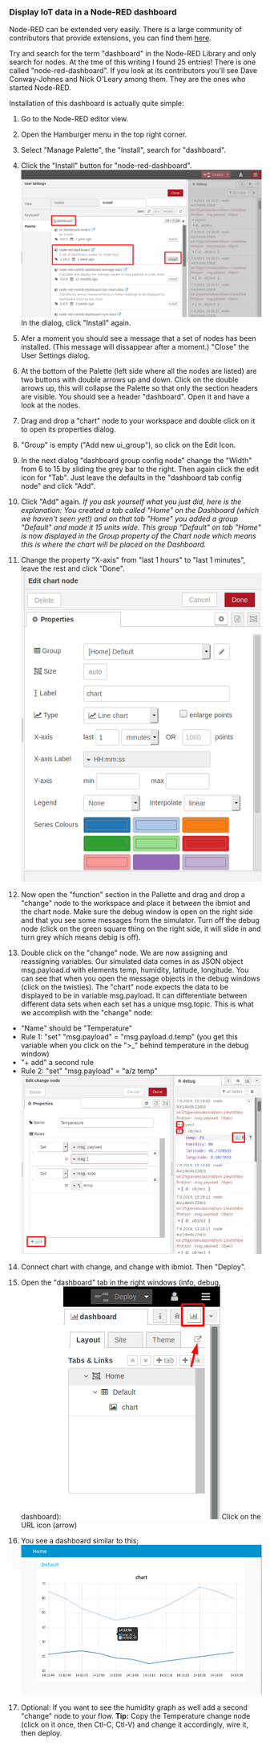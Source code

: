 ### Display IoT data in a Node-RED dashboard

Node-RED can be extended very easily. There is a large community of contributors that provide extensions, you can find them [here](https://flows.nodered.org/?num_pages=1). 

Try and search for the term "dashboard" in the Node-RED Library and only search for nodes. At the tme of this writing I found 25 entries! There is one called "node-red-dashboard". If you look at its contributors you'll see Dave Conway-Johnes and Nick O'Leary among them. They are the ones who started Node-RED.

Installation of this dashboard is actually quite simple:

1. Go to the Node-RED editor view.

2. Open the Hamburger menu in the top right corner.

3. Select "Manage Palette", the "Install", search for "dashboard".

4. Click the "Install" button for "node-red-dashboard". 
![install dashboard](images/install-dashboard.png)
In the dialog, click "Install" again.

5. Afer a moment you should see a message that a set of nodes has been installed. (This message will dissappear after a moment.) "Close" the User Settings dialog. 

6. At the bottom of the Palette (left side where all the nodes are listed) are two buttons with double arrows up and down. Click on the double arrows up, this will collapse the Palette so that only the section headers are visible. You should see a header "dashboard". Open it and have a look at the nodes.

7. Drag and drop a "chart" node to your workspace and double click on it to open its properties dialog.

8. "Group" is empty ("Add new ui_group"), so click on the Edit Icon.

9. In the next dialog "dashboard group config node" change the "Width" from 6 to 15 by sliding the grey bar to the right. Then again click the edit icon for "Tab".  Just leave the defaults in the "dashboard tab config node" and click "Add".

10. Click "Add" again. _If you ask yourself what you just did, here is the explanation: You created a tab called "Home" on the Dashboard (which we haven't seen yet!) and on that tab "Home" you added a group "Default" and made it 15 units wide. This group "Default" on tab "Home" is now displayed in the Group property of the Chart node which means this is where the chart will be placed on the Dashboard._

11. Change the property "X-axis" from "last 1 hours" to "last 1 minutes", leave the rest and click "Done".
![chart node](images/chart-node.png)

12. Now open the "function" section in the Pallette and drag and drop a "change" node to the workspace and place it between the ibmiot and the chart node. Make sure the debug window is open on the right side and that you see some messages from the simulator. Turn off the debug node (click on the green square thing on the right side, it will slide in and turn grey which means debig is off).

13. Double click on the "change" node. We are now assigning and reassigning variables. Our simulated data comes in as JSON object msg.payload.d with elements temp, humidity, latitude, longitude. You can see that when you open the message objects in the debug windows (click on the twisties). The "chart" node expects the data to be displayed to be in variable msg.payload. It can differentiate between different data sets when each set has a unique msg.topic. This is what we accomplish with the "change" node:
   * "Name" should be "Temperature"
   * Rule 1: "set" "msg.payload" = "msg.payload.d.temp" (you get this variable when you click on the ">_" behind temperature in the debug window)
   * "+ add" a second rule
   * Rule 2: "set" "msg.payload" = "a/z temp"
![Change](images/change-node.png)  

14. Connect chart with change, and change with ibmiot. Then "Deploy".

15. Open the "dashboard" tab in the right windows (info, debug, dashboard):
![dashboard layout](images/dashboard-layout.png)
Click on the URL icon (arrow)

16. You see a dashboard similar to this;
![dashboard](images/dashboard.png)

17. Optional: If you want to see the humidity graph as well add a second "change" node to your flow. __Tip:__ Copy the Temperature change node (click on it once, then Ctl-C, Ctl-V)  and change it accordingly, wire it, then deploy. 